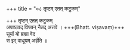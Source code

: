 +++
title = "०८ तृष्टम् एतत् कटुकम्"

+++
तृष्टम् एतत् कटुकम्  
अपाष्ठवद् विषवन् नैतद् अत्तवे । +++(Bhatt. viṣavaṃ)+++  
सूर्यां यो ब्रह्मा वेद  
स इद् वाधूयम् अर्हति ॥